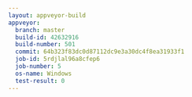 ```yaml
---
layout: appveyor-build
appveyor:
  branch: master
  build-id: 42632916
  build-number: 501
  commit: 64b323f83dc0d87112dc9e3a30dc4f8ea31933f1
  job-id: 5rdjlal96a8cfep6
  job-number: 5
  os-name: Windows
  test-result: 0
---
```

